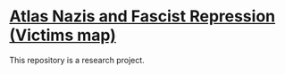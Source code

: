 # <a href="https://digitalkoine.github.io/massacres_people_wwii/">Atlas Nazis and Fascist Repression (Victims map)</a>

This repository is a research project.


